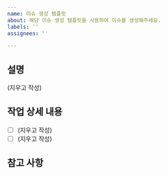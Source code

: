 ```yaml
---
name: 이슈 생성 템플릿
about: 해당 이슈 생성 템플릿을 사용하여 이슈를 생성해주세요.
labels: ''
assignees: ''

---
```


## 설명

(지우고 작성)

## 작업 상세 내용

- [ ]  (지우고 작성)
- [ ]  (지우고 작성)

## 참고 사항
